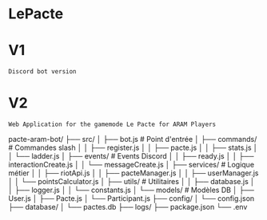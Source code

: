 # LePacte


# V1
  
    Discord bot version

# V2

    Web Application for the gamemode Le Pacte for ARAM Players 


pacte-aram-bot/
├── src/
│   ├── bot.js                 # Point d'entrée
│   ├── commands/               # Commandes slash
│   │   ├── register.js
│   │   ├── pacte.js
│   │   ├── stats.js
│   │   └── ladder.js
│   ├── events/                 # Events Discord
│   │   ├── ready.js
│   │   ├── interactionCreate.js
│   │   └── messageCreate.js
│   ├── services/               # Logique métier
│   │   ├── riotApi.js
│   │   ├── pacteManager.js
│   │   ├── userManager.js
│   │   └── pointsCalculator.js
│   ├── utils/                  # Utilitaires
│   │   ├── database.js
│   │   ├── logger.js
│   │   └── constants.js
│   └── models/                 # Modèles DB
│       ├── User.js
│       ├── Pacte.js
│       └── Participant.js
├── config/
│   └── config.json
├── database/
│   └── pactes.db
├── logs/
├── package.json
└── .env